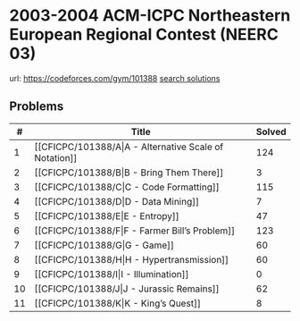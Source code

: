 # 2003-2004 ACM-ICPC Northeastern European Regional Contest (NEERC 03)

url: https://codeforces.com/gym/101388
[search solutions](https://www.google.com/search?q=Solution+OR+題解+2003-2004+ACM-ICPC+Northeastern+European+Regional+Contest+(NEERC+03))

## Problems

| # | Title | Solved |
| --- | --- | --- |
|1|[[CFICPC/101388/A\|A - Alternative Scale of Notation]]|124|
|2|[[CFICPC/101388/B\|B - Bring Them There]]|3|
|3|[[CFICPC/101388/C\|C - Code Formatting]]|115|
|4|[[CFICPC/101388/D\|D - Data Mining]]|7|
|5|[[CFICPC/101388/E\|E - Entropy]]|47|
|6|[[CFICPC/101388/F\|F - Farmer Bill’s Problem]]|123|
|7|[[CFICPC/101388/G\|G - Game]]|60|
|8|[[CFICPC/101388/H\|H - Hypertransmission]]|60|
|9|[[CFICPC/101388/I\|I - Illumination]]|0|
|10|[[CFICPC/101388/J\|J - Jurassic Remains]]|62|
|11|[[CFICPC/101388/K\|K - King’s Quest]]|8|
